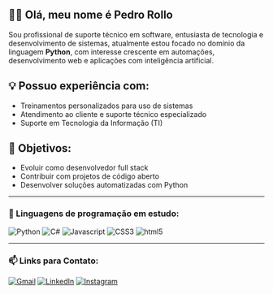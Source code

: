 ## 👋🏼 Olá, meu nome é Pedro Rollo

Sou profissional de suporte técnico em software, entusiasta de tecnologia e desenvolvimento de sistemas, atualmente estou focado no domínio da linguagem **Python**, com interesse crescente em automações, desenvolvimento web e aplicações com inteligência artificial.

## 💡 Possuo experiência com:
- Treinamentos personalizados para uso de sistemas
- Atendimento ao cliente e suporte técnico especializado
- Suporte em Tecnologia da Informação (TI)

## 🎯 Objetivos:
- Evoluir como desenvolvedor full stack   
- Contribuir com projetos de código aberto  
- Desenvolver soluções automatizadas com Python

---
### 🧠 Linguagens de programação em estudo:

<div style="display: inline_block">
<img alt="Python" src="https://img.shields.io/badge/Python-14354C?style=for-the-badge&logo=python&logoColor=white" />
<img alt="C#" src="https://img.shields.io/badge/C%23-239120?style=for-the-badge&logo=c-sharp&logoColor=white" />
<img alt="Javascript" src="https://img.shields.io/badge/JavaScript-F7DF1E?style=for-the-badge&logo=javascript&logoColor=black" />
<img alt="CSS3" src="https://img.shields.io/badge/CSS3-1572B6?style=for-the-badge&logo=css3&logoColor=white" />
<img alt="html5" src="https://img.shields.io/badge/HTML5-E34F26?style=for-the-badge&logo=html5&logoColor=white" />
</div>

---
### 📫 Links para Contato:

[![Gmail](https://img.shields.io/badge/Gmail-D14836?style=for-the-badge&logo=gmail&logoColor=white)](mailto:pedrogustavosantosalmeidarollo@gmail.com)
[![LinkedIn](https://img.shields.io/badge/LinkedIn-0077B5?style=for-the-badge&logo=linkedin&logoColor=white)](https://www.linkedin.com/in/adspedro)
[![Instagram](https://img.shields.io/badge/Instagram-E4405F?style=for-the-badge&logo=instagram&logoColor=white)](https://www.instagram.com/pedroo.gsr)

<!-- site de Badges: https://dev.to/envoy_/150-badges-for-github-pnk -->

